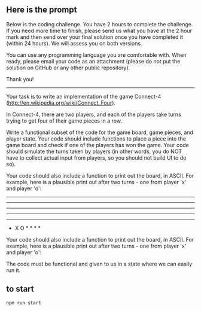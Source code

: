 ## Here is the prompt
Below is the coding challenge. You have 2 hours to complete the challenge. If you need more time to finish, please send us what you have at the 2 hour mark and then send over your final solution once you have completed it (within 24 hours). We will assess you on both versions.

You can use any programming language you are comfortable with. When ready, please email your code as an attachment (please do not put the solution on GitHub or any other public repository). 

Thank you!

___

Your task is to write an implementation of the game Connect-4 (http://en.wikipedia.org/wiki/Connect_Four).

In Connect-4, there are two players, and each of the players take turns trying to get four of their game pieces in a row.
 
Write a functional subset of the code for the game board, game pieces, and player state. Your code should include functions to place a piece into the game board and check if one of the players has won the game. Your code should simulate the turns taken by players (in other words, you do NOT have to collect actual input from players, so you should not build UI to do so).

Your code should also include a function to print out the board, in ASCII. For example, here is a plausible print out after two turns - one from player 'x' and player 'o':
 
* * * * * * *
* * * * * * *
* * * * * * *
* * * * * * *
* * * * * * *
* X O * * * *

Your code should also include a function to print out the board, in ASCII. For example, here is a plausible print out after two turns - one from player 'x' and player 'o':

The code must be functional and given to us in a state where we can easily run it.


## to start
```
npm run start
```
